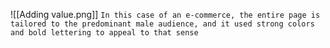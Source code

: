 ![[Adding value.png]]
`In this case of an e-commerce, the entire page is tailored to the predominant male audience, and it used strong colors and bold lettering to appeal to that sense`